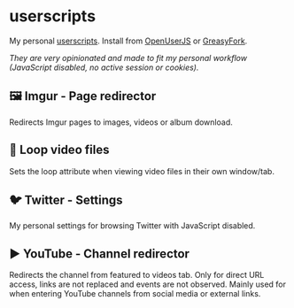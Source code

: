 # userscripts

My personal [userscripts](https://en.wikipedia.org/wiki/Userscript). Install from [OpenUserJS](https://openuserjs.org/users/var512) or [GreasyFork](https://greasyfork.org/users/222767-var512).

*They are very opinionated and made to fit my personal workflow (JavaScript disabled, no active session or cookies).*

🖼️ Imgur - Page redirector
---
Redirects Imgur pages to images, videos or album download.

🔁 Loop video files
------
Sets the loop attribute when viewing video files in their own window/tab.

🐦 Twitter - Settings
------
My personal settings for browsing Twitter with JavaScript disabled.

▶️ YouTube - Channel redirector
------
Redirects the channel from featured to videos tab. Only for direct URL access, links are not replaced and events are not observed. Mainly used for when entering YouTube channels from social media or external links.
